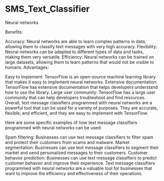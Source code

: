 # SMS_Text_Classifier
Neural networks

Benefits:

Accuracy: Neural networks are able to learn complex patterns in data, allowing them to classify text messages with very high accuracy.
Flexibility: Neural networks can be adapted to different types of data and tasks, making them very versatile.
Efficiency: Neural networks can be trained on large datasets, allowing them to learn patterns that would not be visible to humans.
Advantages:

Easy to implement: TensorFlow is an open-source machine learning library that makes it easy to implement neural networks.
Extensive documentation: TensorFlow has extensive documentation that helps developers understand how to use the library.
Large user community: TensorFlow has a large user community that can help developers troubleshoot and find resources.
Overall, text message classifiers programmed with neural networks are a powerful tool that can be used for a variety of purposes. They are accurate, flexible, and efficient, and they are easy to implement with TensorFlow.

Here are some specific examples of how text message classifiers programmed with neural networks can be used:

Spam filtering: Businesses can use text message classifiers to filter spam and protect their customers from scams and malware.
Market segmentation: Businesses can use text message classifiers to segment their market and send personalized messages to their customers.
Customer behavior prediction: Businesses can use text message classifiers to predict customer behavior and improve their experience.
Text message classifiers programmed with neural networks are a valuable tool for businesses that want to improve the efficiency and effectiveness of their operations.

